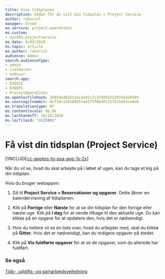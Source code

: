 ```yaml
---
title: Vise tidsplanen
description: Sådan får du vist din tidsplan i Project Service
author: ruhercul
manager: kfend
ms.service: project-operations
ms.custom:
- dyn365-projectservice
ms.date: 8/03/2018
ms.topic: article
ms.author: ruhercul
audience: Admin
search.audienceType:
- admin
- customizer
- enduser
search.app:
- D365CE
- D365PS
- ProjectOperations
ms.openlocfilehash: 35054a46251cbc4a91c7c37405e22287de4a9389
ms.sourcegitcommit: 4cf1dc1561b92fca4175f0b3813133c5e63ce8e6
ms.translationtype: HT
ms.contentlocale: da-DK
ms.lasthandoff: 10/28/2020
ms.locfileid: "4125801"
---
```

# <a name="view-your-schedule-project-service"></a>Få vist din tidsplan (Project Service)

[!INCLUDE[cc-applies-to-psa-app-1x-2x](../includes/cc-applies-to-psa-app-1x-2x.md)]

Når du vil se, hvad du skal arbejde på i løbet af ugen, kan du tage et kig på din tidsplan.  
  
 Hvis du bruger webappen:  
  
1.  Gå til **Project Service > Reservationer og opgaver**. Dette åbner en kalendervisning af tidsplanen.  
  
2.  Klik på **Forrige** eller **Næste** for at se din tidsplan for den forrige eller næste uge. Klik på **I dag** for at vende tilbage til den aktuelle uge. Du kan klikke på en opgave for at opdatere den, hvis det er nødvendigt.  
  
3.  Hvis du hellere vil se en liste over, hvad du arbejder med, skal du klikke på **Gitter**. Hvis det er nødvendigt, kan du redigere opgaver på stedet.  
  
4.  Klik på **Vis fuldførte opgaver** for at se de opgaver, som du allerede har fuldført.  
  
### <a name="see-also"></a>Se også  
 [Tids-, udgifts- og samarbejdsvejledning](../psa/time-expense-collaboration-guide.md)
